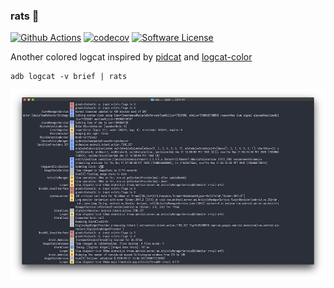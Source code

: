 ### rats :rat:

[![Github Actions](https://github.com/pt2121/rats/workflows/Main/badge.svg)](https://github.com/pt2121/rats/actions) [![codecov](https://codecov.io/gh/pt2121/rats/branch/master/graph/badge.svg)](https://codecov.io/gh/pt2121/rats) [![Software License](https://img.shields.io/badge/license-MIT-brightgreen.svg)](LICENSE)

Another colored logcat inspired by [pidcat](https://github.com/JakeWharton/pidcat/) and [logcat-color](https://github.com/marshall/logcat-color)

```
adb logcat -v brief | rats
```

![screenshot](assets/screenshot.png)
